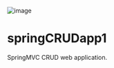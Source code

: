 ![image](https://user-images.githubusercontent.com/45018986/153750706-dd93cd4c-f785-43b6-a327-d1eba0e90f66.png)

# springCRUDapp1
SpringMVC CRUD web application. 


